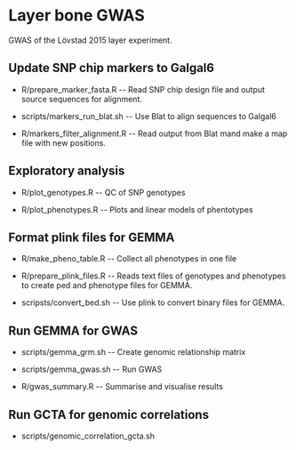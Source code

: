 # Layer bone GWAS

GWAS of the Lövstad 2015 layer experiment.


## Update SNP chip markers to Galgal6

* R/prepare_marker_fasta.R -- Read SNP chip design file and output source
sequences for alignment.

* scripts/markers_run_blat.sh -- Use Blat to align sequences to Galgal6

* R/markers_filter_alignment.R -- Read output from Blat mand make a map file with
new positions.


## Exploratory analysis

* R/plot_genotypes.R -- QC of SNP genotypes

* R/plot_phenotypes.R -- Plots and linear models of phentotypes


## Format plink files for GEMMA

* R/make_pheno_table.R -- Collect all phenotypes in one file

* R/prepare_plink_files.R -- Reads text files of genotypes and phenotypes
to create ped and phenotype files for GEMMA.

* scripsts/convert_bed.sh -- Use plink to convert binary files for GEMMA.


## Run GEMMA for GWAS

* scripts/gemma_grm.sh -- Create genomic relationship matrix

* scripts/gemma_gwas.sh -- Run GWAS

* R/gwas_summary.R -- Summarise and visualise results


## Run GCTA for genomic correlations

* scripts/genomic_correlation_gcta.sh